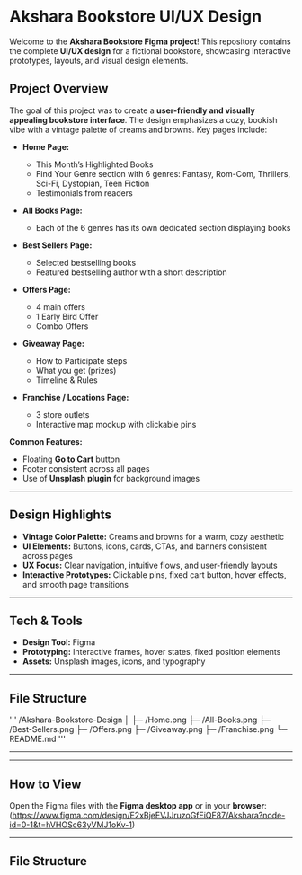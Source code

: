 # Akshara Bookstore UI/UX Design

Welcome to the **Akshara Bookstore Figma project**! This repository contains the complete **UI/UX design** for a fictional bookstore, showcasing interactive prototypes, layouts, and visual design elements.

## Project Overview
The goal of this project was to create a **user-friendly and visually appealing bookstore interface**. The design emphasizes a cozy, bookish vibe with a vintage palette of creams and browns. Key pages include:

- **Home Page:**  
  - This Month’s Highlighted Books  
  - Find Your Genre section with 6 genres: Fantasy, Rom-Com, Thrillers, Sci-Fi, Dystopian, Teen Fiction  
  - Testimonials from readers  

- **All Books Page:**  
  - Each of the 6 genres has its own dedicated section displaying books  

- **Best Sellers Page:**  
  - Selected bestselling books  
  - Featured bestselling author with a short description  

- **Offers Page:**  
  - 4 main offers  
  - 1 Early Bird Offer  
  - Combo Offers  

- **Giveaway Page:**  
  - How to Participate steps  
  - What you get (prizes)  
  - Timeline & Rules  

- **Franchise / Locations Page:**  
  - 3 store outlets  
  - Interactive map mockup with clickable pins  

**Common Features:**  
- Floating **Go to Cart** button  
- Footer consistent across all pages  
- Use of **Unsplash plugin** for background images  

---

## Design Highlights
- **Vintage Color Palette:** Creams and browns for a warm, cozy aesthetic  
- **UI Elements:** Buttons, icons, cards, CTAs, and banners consistent across pages  
- **UX Focus:** Clear navigation, intuitive flows, and user-friendly layouts  
- **Interactive Prototypes:** Clickable pins, fixed cart button, hover effects, and smooth page transitions  

---

## Tech & Tools
- **Design Tool:** Figma  
- **Prototyping:** Interactive frames, hover states, fixed position elements  
- **Assets:** Unsplash images, icons, and typography  

---

## File Structure
'''
/Akshara-Bookstore-Design
│
├─ /Home.png
├─ /All-Books.png
├─ /Best-Sellers.png
├─ /Offers.png
├─ /Giveaway.png
├─ /Franchise.png
└─ README.md
'''

---


---

## How to View
Open the Figma files with the **Figma desktop app** or in your **browser**:  
(https://www.figma.com/design/E2xBjeEVJJruzoGfEiQF87/Akshara?node-id=0-1&t=hVHOSc63yVMJ1oKv-1)

---


## File Structure
